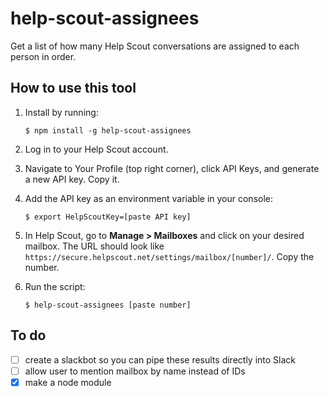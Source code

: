 # help-scout-assignees

Get a list of how many Help Scout conversations are assigned to each person in order.

## How to use this tool

1. Install by running:

    `$ npm install -g help-scout-assignees`

2. Log in to your Help Scout account.
3. Navigate to Your Profile (top right corner), click API Keys, and generate a new API key. Copy it.
4. Add the API key as an environment variable in your console:

    `$ export HelpScoutKey=[paste API key]`

6. In Help Scout, go to **Manage > Mailboxes** and click on your desired mailbox. The URL should look like `https://secure.helpscout.net/settings/mailbox/[number]/`. Copy the number.
7. Run the script:

    `$ help-scout-assignees [paste number]`

## To do

- [ ] create a slackbot so you can pipe these results directly into Slack
- [ ] allow user to mention mailbox by name instead of IDs
- [x] make a node module
